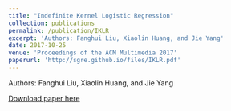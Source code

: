 ```yaml
---
title: "Indefinite Kernel Logistic Regression"
collection: publications
permalink: /publication/IKLR
excerpt: 'Authors: Fanghui Liu, Xiaolin Huang, and Jie Yang'
date: 2017-10-25
venue: 'Proceedings of the ACM Multimedia 2017'
paperurl: 'http://sgre.github.io/files/IKLR.pdf'
---
```

Authors: Fanghui Liu, Xiaolin Huang, and Jie Yang

[Download paper here](http://sgre.github.io/files/IKLR.pdf)

